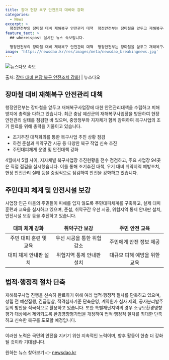 ```yaml
---
title: 장마 현장 복구 안전조치 대비와 강화
categories:
  - News
excerpt: >
  행정안전부의 장마철 대비 재해복구 안전관리 대책  행정안전부는 장마철을 앞두고 재해복구사업장에 대한 안전관리…
feature_text: >
  ## whereispost 실시간 뉴스 속보입니다.

  행정안전부의 장마철 대비 재해복구 안전관리 대책  행정안전부는 장마철을 앞두고 재해복구사업장에 대한 안전관리…
image: 'https://newsdao.kr/res/images/meta/newsdao_breakingnews.jpg'
---
```


![뉴스다오 속보](https://newsdao.kr/res/images/meta/newsdao_breakingnews.jpg)

<p>출처: <a href="https://newsdao.kr/4375" rel="dofollow">장마 대비 현장 복구 안전조치 강화!</a> | 뉴스다오</p>

<h2 data-ke-size="size26">장마철 대비 재해복구 안전관리 대책</h2>
<p data-ke-size="size16">행정안전부는 장마철을 앞두고 재해복구사업장에 대한 안전관리대책을 수립하고 피해 방지에 총력을 다하고 있습니다. 최근 충남 예산군의 재해복구사업장을 방문하여 현장 안전관리 실태를 점검한 바 있으며, 중앙정부와 지자체가 함께 참여하여 복구사업의 조기 완료를 위해 총력을 기울이고 있습니다.</p>
<ul>
<li>조기추진 대책회의를 통한 복구사업 추진 상황 점검</li>
<li>하천 준설과 취약구간 시공 등 다양한 복구 작업 신속 추진</li>
<li>주민대피체계 운영 및 안전대책 강화</li>
</ul>
<p data-ke-size="size16">4월에서 5월 사이, 지자체별 복구사업장 추진현황을 전수 점검하고, 주요 사업장 94곳은 직접 점검을 실시했습니다. 이를 통해 조기추진 대책, 우기 대비 취약지역 예방조치, 현장 안전관리 실태 등을 중점적으로 점검하여 안전을 강화하고 있습니다.</p>

<h2 data-ke-size="size26">주민대피 체계 및 안전시설 보강</h2>
<p data-ke-size="size16">사업장 인근 마을의 주민들이 피해를 입지 않도록 주민대피체계를 구축하고, 실제 대피훈련과 교육을 실시하고 있으며, 준설, 취약구간 우선 시공, 위험지역 통제 안내판 설치, 안전시설 보강 등을 추진하고 있습니다.</p>
<table>
<thead>
<tr>
<td style="text-align: center; height: 17px;"><b>대피 체계 강화</b></td>
<td style="text-align: center; height: 17px;"><b>취약구간 보강</b></td>
<td style="text-align: center; height: 17px;"><b>주민 안전 교육</b></td>
</tr>
</thead>
<tbody>
<tr>
<td style="text-align: center; height: 17px;">주민 대피 훈련 및 교육</td>
<td style="text-align: center; height: 17px;">우선 시공을 통한 위험 감소</td>
<td style="text-align: center; height: 17px;">주민에게 안전 정보 제공</td>
</tr>
<tr>
<td style="text-align: center; height: 17px;">대피 체계 안내판 설치</td>
<td style="text-align: center; height: 17px;">위험지역 통제 안내판 설치</td>
<td style="text-align: center; height: 17px;">대규모 피해 예방을 위한 교육</td>
</tr>
</tbody>
</table>

<h2 data-ke-size="size26">법적·행정적 절차 단축</h2>
<p data-ke-size="size16">재해복구사업 진행을 신속히 완료하기 위해 여러 법적·행정적 절차를 단축하고 있으며, 성립 전 예산집행, 긴급입찰, 적격심사기준 단축운영, 계약원가 심사 제외, 공사분리발주 등의 방안을 적극적으로 활용하고 있습니다. 또한 특별재난지역의 경우 소규모환경영향평가 대상에서 제외되도록 환경영향평가법을 개정하여 법적·행정적 절차를 최대한 단축하고 신속한 복구를 도모할 예정입니다.</p>
<hr>
<p data-ke-size="size16">이러한 노력은 국민의 안전을 지키기 위한 지속적인 노력이며, 향후 활동이 한층 더 강화될 것이라 기대됩니다.</p> 

원하는 뉴스 찾아보기 👉 <a href="https://newsdao.kr" rel="dofollow">newsdao.kr</a>


